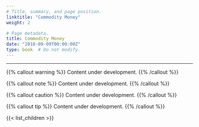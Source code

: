```yaml
---
# Title, summary, and page position.
linktitle: "Commodity Money"
weight: 2

# Page metadata.
title: Commodity Money
date: "2018-09-09T00:00:00Z"
type: book  # Do not modify.
---
```




---

{{% callout warning %}}
Content under development.
{{% /callout %}}

{{% callout note %}}
Content under development.
{{% /callout %}}

{{% callout caution %}}
Content under development.
{{% /callout %}}

{{% callout tip %}}
Content under development.
{{% /callout %}}


{{< list_children >}}
